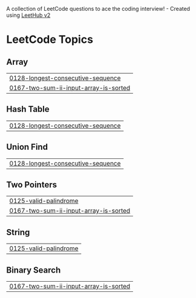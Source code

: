 A collection of LeetCode questions to ace the coding interview! - Created using [LeetHub v2](https://github.com/arunbhardwaj/LeetHub-2.0)
<!---LeetCode Topics Start-->
# LeetCode Topics
## Array
|  |
| ------- |
| [0128-longest-consecutive-sequence](https://github.com/mahir-anand/Data-Structures-and-Algorithms/tree/master/0128-longest-consecutive-sequence) |
| [0167-two-sum-ii-input-array-is-sorted](https://github.com/mahir-anand/Data-Structures-and-Algorithms/tree/master/0167-two-sum-ii-input-array-is-sorted) |
## Hash Table
|  |
| ------- |
| [0128-longest-consecutive-sequence](https://github.com/mahir-anand/Data-Structures-and-Algorithms/tree/master/0128-longest-consecutive-sequence) |
## Union Find
|  |
| ------- |
| [0128-longest-consecutive-sequence](https://github.com/mahir-anand/Data-Structures-and-Algorithms/tree/master/0128-longest-consecutive-sequence) |
## Two Pointers
|  |
| ------- |
| [0125-valid-palindrome](https://github.com/mahir-anand/Data-Structures-and-Algorithms/tree/master/0125-valid-palindrome) |
| [0167-two-sum-ii-input-array-is-sorted](https://github.com/mahir-anand/Data-Structures-and-Algorithms/tree/master/0167-two-sum-ii-input-array-is-sorted) |
## String
|  |
| ------- |
| [0125-valid-palindrome](https://github.com/mahir-anand/Data-Structures-and-Algorithms/tree/master/0125-valid-palindrome) |
## Binary Search
|  |
| ------- |
| [0167-two-sum-ii-input-array-is-sorted](https://github.com/mahir-anand/Data-Structures-and-Algorithms/tree/master/0167-two-sum-ii-input-array-is-sorted) |
<!---LeetCode Topics End-->